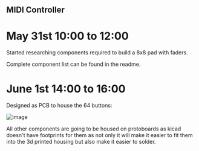 ## MIDI Controller

# May 31st 10:00 to 12:00

Started researching components required to build a 8x8 pad with faders.

Complete component list can be found in the readme.

# June 1st 14:00 to 16:00

Designed as PCB to house the 64 buttons:

![image](https://github.com/user-attachments/assets/485d65af-4fc8-461f-91d4-634d26412d45)

All other components are going to be housed on protoboards as kicad doesn't have footprints for them as not only it will make it easier to fit them into the 3d printed housing but also make it easier to solder.
